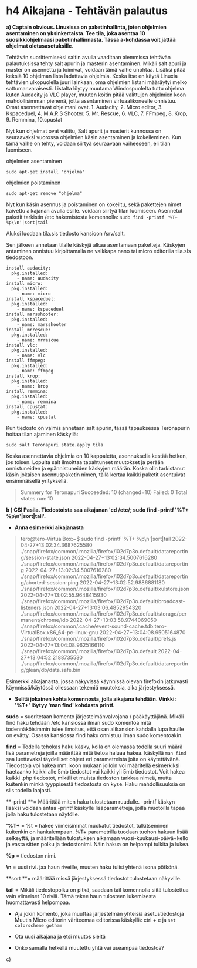 # h4 Aikajana - Tehtävän palautus

**a) Captain obvious. Linuxissa on paketinhallinta, joten ohjelmien asentaminen on yksinkertaista. Tee tila, joka asentaa 10 suosikkiohjelmaasi paketinhallinnasta. Tässä a-kohdassa voit jättää ohjelmat oletusasetuksille**.

Tehtävän suorittemiseksi saltin avulla vaaditaan aiemmissa tehtävän palautuksissa tehty salt apurin ja masterin asentaminen. Mikäli salt apuri ja master on asennettu ja toimivat, voidaan tämä vaihe unohtaa. Lisäksi pitää keksiä 10 ohjelman lista ladattavia ohjelmia. Koska itse en käytä Linuxia tehtävien ulkopuolella juuri lainkaan, oma ohjelmien listani määräytyi melko sattumanvaraisesti. Listalta löytyy muutama Windospuolelta tuttu ohjelma kuten Audacity ja VLC player, muuten koitin pitää valittujen ohjelmien koon mahdollisimman pienenä, jotta asentaminen virtuaalikoneelle onnistuu. Omat asennettavat ohjelmani ovat. 1. Audacity, 2. Micro editor, 3. Kspaceduel, 4. M.A.R.S Shooter. 5. Mr. Rescue, 6. VLC, 7. FFmpeg, 8. Krop, 9. Remmina, 10.cpustat

Nyt kun ohjelmat ovat valittu, Salt apurit ja masterit kunnossa on seuraavaksi vuorossa ohjelmien käsin asentaminen ja kokeileminen. 
Kun tämä vaihe on tehty, voidaan siirtyä seuraavaan vaiheeseen, eli tilan luomiseen. 

ohjelmien asentaminen
```
sudo apt-get install "ohjelma" 
```
ohjelmien poistaminen 
```
sudo apt-get remove "ohjelma"
```

Nyt kun käsin asennus ja poistaminen on kokeiltu, sekä pakettejen nimet kaivettu aikajanan avulla esille. voidaan siirtyä tilan luomiseen. 
Asennetut paketit tarkistin  /etc hakemistosta komennolla:  `sudo find -printf '%T+ %p\\n'|sort|tail`

Aluksi luodaan tila.sls tiedosto kansioon /srv/salt. 

Sen jälkeen annetaan tilalle käskyjä alkaa asentamaan paketteja. Käskyjen antaminen onnistuu kirjoittamalla ne vaikkapa nano tai micro editorilla tila.sls tiedostoon.
```
install audacity:
  pkg.installed:
    - name: audacity
install micro:
  pkg.installed:
    - name: micro
install kspaceduel:
  pkg.installed:
    - name: kspaceduel
install marsshooter:
  pkg.installed:
    - name: marsshooter
install mrrescue:
  pkg.installed:
    - name: mrrescue
install vlc:
  pkg.installed:
    - name: vlc
install ffmpeg:
  pkg.installed:
    - name: ffmpeg
install krop:
  pkg.installed:
    - name: krop
install remmina:
  pkg.installed:
    - name: remmina
install cpustat:
  pkg.installed:
    - name: cpustat
```
Kun tiedosto on valmis annetaan salt apurin, tässä tapauksessa Teronapurin hoitaa tilan ajaminen käskyllä:
```
sudo salt Teronapuri state.apply tila
```
Koska asennettavia ohjelmia on 10 kappaletta, asennuksella kestää hetken, jos toisen. Lopulta salt ilmoittaa tapahtuneet muutokset ja perään onnistuneiden ja epännistuneiden käskyjen määrän. Koska olin tarkistanut käsin jokaisen asennuspaketin nimen, tällä kertaa kaikki paketit asentuivat ensimmäisellä yrityksellä. 

> Summery for Teronapuri
>Succeeded: 10 (changed=10)
> Failed:          0
> Total states run:                10

**b ) CSI Pasila. Tiedostoista saa aikajanan 'cd /etc/; sudo find -printf '%T+ %p\\n'|sort|tail'.**
*   **Anna esimerkki aikajanasta**
> tero@tero-VirtualBox:~$ sudo find -printf '%T+ %p\n'|sort|tail
> 2022-04-27+13:02:34.3687625580 ./snap/firefox/common/.mozilla/firefox/i02d7p3o.default/datareporting/session-state.json
> 2022-04-27+13:02:34.5007616280 ./snap/firefox/common/.mozilla/firefox/i02d7p3o.default/datareporting
> 2022-04-27+13:02:34.5007616280 ./snap/firefox/common/.mozilla/firefox/i02d7p3o.default/datareporting/aborted-session-ping
> 2022-04-27+13:02:52.9886881180 ./snap/firefox/common/.mozilla/firefox/i02d7p3o.default/xulstore.json
> 2022-04-27+13:02:55.9648415930 ./snap/firefox/common/.mozilla/firefox/i02d7p3o.default/broadcast-listeners.json
> 2022-04-27+13:03:06.4852954320 ./snap/firefox/common/.mozilla/firefox/i02d7p3o.default/storage/permanent/chrome/idb
> 2022-04-27+13:03:58.9744069050 ./snap/firefox/common/.cache/event-sound-cache.tdb.tero-VirtualBox.x86_64-pc-linux-gnu
> 2022-04-27+13:04:08.9505164870 ./snap/firefox/common/.mozilla/firefox/i02d7p3o.default/prefs.js
> 2022-04-27+13:04:08.9625166110 ./snap/firefox/common/.mozilla/firefox/i02d7p3o.default
> 2022-04-27+13:04:52.2188735530 ./snap/firefox/common/.mozilla/firefox/i02d7p3o.default/datareporting/glean/db/data.safe.bin

Esimerkki aikajanasta, jossa näkyvissä käynnissä olevan firefoxin jatkuvasti käynnissä/käytössä ollessaan tekemiä muutoksia, aika järjestyksessä. 


*   **Selitä jokainen kohta komennosta, jolla aikajana tehdään. Vinkki: '%T+' löytyy 'man find' kohdasta printf.**

**sudo** = suoritetaan komento järjestelmänvalvojana / pääkäyttäjänä. Mikäli find haku tehdään /etc kansiossa ilman sudo komentoa mitä todennäköisimmin tulee ilmoitus, että osan alikansion kahdalla lupa haulle on evätty. Osassa kansiossa find haku onnistuu ilman sudo komentoakin. 

 **find** = Todella tehokas haku käsky, kolla on olemassa todella suuri määrä lisä parametreja joilla määrittää mitä tietoa haluaa hakea. 
 käskyllä `man find` saa luettavaksi täydelliset ohjeet eri parametreista joita on käytettävänä. Tiedostoja voi hakea mm. koon mukaan jolloin voi määritellä esimerkiksi haetaanko kaikki alle 5mb tiedostot vai kaikki yli 5mb tiedostot. Voit hakea kaikki .php tiedostot, mikäli et muista tiedoston tarkkaa nimeä, mutta kuitenkin minkä tyyppisestä tiedostosta on kyse. Haku mahdollisuuksia on siis todella laajasti. 

**-printf **= Määrittää miten haku tulostetaan ruudulle. -printf käskyn lisäksi voidaan antaa -printf käskylle lisäparametreja, joilla muotoilla tapaa jolla haku tulostetaan näytölle. 

**'%T+** =  %t = hakee viimeisimmät muokatut tiedostot, tulkitseminen kuitenkin on hankalempaan.  %T+ parametrilla tuodaan tuohon hakuun lisää selkeyttä, ja määritellään tulostuksen alkamaan vuosi-kuukausi-päivä+kello ja vasta sitten polku ja tiedostonimi. Näin hakua on helpompi tulkita ja lukea. 

**%p** = tiedoston nimi. 

**\n**  = uusi rivi. jaa haun riveille, muuten haku tulisi yhtenä isona pötkönä. 

**sort **= määrittää missä järjestyksessä tiedostot tulostetaan näkyville.

**tail** =  Mikäli tiedostopolku on pitkä, saadaan tail komennolla siitä tulostettua vain viimeiset 10 riviä. Tämä tekee haun tulosteen lukemisesta huomattavasti helpompaa. 


*   Aja jokin komento, joka muuttaa järjestelmän yhteisiä asetustiedostoja
Muutin Micro editorin väriteemaa editorissa käskyllä:
ctrl + e ja `set colorscheme gotham`

*   Ota uusi aikajana ja etsi muutos sieltä
> 



*   Onko samalla hetkellä muutettu yhtä vai useampaa tiedostoa?


c)

